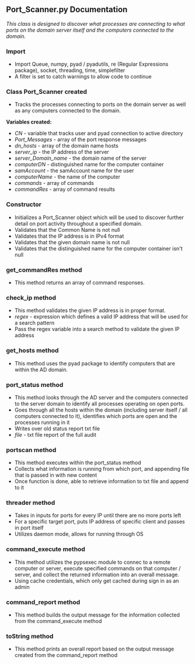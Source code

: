 ## Port_Scanner.py Documentation

_This class is designed to discover what processes are connecting to what ports on the domain server itself and the computers connected to the domain._

### Import
* Import Queue, numpy, pyad / pyadutils, re (Regular Expressions package), socket, threading, time, simplefilter
* A filter is set to catch warnings to allow code to continue

### Class Port_Scanner created
* Tracks the processes connecting to ports on the domain server as well as any computers connected to the domain.

**Variables created:**
* _CN_ - variable that tracks user and pyad connection to active directory
* _Port_Messages_ - array of the port response messages
* _dn_hosts_ - array of the domain name hosts
* _server_ip_ - the IP address of the server
* _server_Domain_name_ - the domain name of the server
* _computerDN_ - distinguished name for the computer container 
* _samAccount_ - the samAccount name for the user 
* _computerName_ - the name of the computer
* _commands_ - array of commands
* _commandRes_ - array of command results

### Constructor 
* Initializes a Port_Scanner object which will be used to discover further detail on port activity throughout a specified domain.
* Validates that the Common Name is not null
* Validates that the IP address is in IPv4 format
* Validates that the given domain name is not null
* Validates that the distinguished name for the computer container isn't null

### get_commandRes method
* This method returns an array of command responses.

### check_ip method 
* This method validates the given IP address is in proper format.
* _regex_ - expression which defines a valid IP address that will be used for a search pattern
* Pass the regex variable into a search method to validate the given IP address

### get_hosts method
* This method uses the pyad package to identify computers that are within the AD domain.

### port_status method
* This method looks through the AD server and the computers connected to the server domain to identify all processes operating on open ports.
* Goes through all the hosts within the domain (including server itself / all computers connected to it), identifies which ports are open and the processes running in it
* Writes over old status report txt file
* _file_ - txt file report of the full audit

### portscan method
* This method executes within the port_status method 
* Collects what information is running from which port, and appending file that is passed in with new content 
* Once function is done, able to retrieve information to txt file and append to it 

### threader method
* Takes in inputs for ports for every IP until there are no more ports left
* For a specific target port, puts IP address of specific client and passes in port itself 
* Utilizes daemon mode, allows for running through OS 

### command_execute method
* This method utilizes the pypsexec module to connec to a remote computer or server, execute specified commands on that computer / server, and collect the returned information into an overall message.
* Using cache credentials, which only get cached during sign in as an admin

### command_report method
* This method builds the output message for the information collected from the command_execute method

### toString method
* This method prints an overall report based on the output message created from the command_report method

